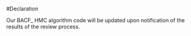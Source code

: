 #Declaration

Our BACF_ HMC algorithm code will be updated upon notification of the results of the review process.
